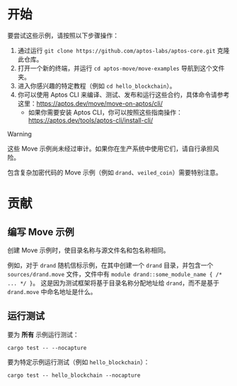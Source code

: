 # 开始

要尝试这些示例，请按照以下步骤操作：

1. 通过运行 `git clone https://github.com/aptos-labs/aptos-core.git` 克隆此仓库。
2. 打开一个新的终端，并运行 `cd aptos-move/move-examples` 导航到这个文件夹。
3. 进入你感兴趣的特定教程（例如 `cd hello_blockchain`）。
4. 你可以使用 Aptos CLI 来编译、测试、发布和运行这些合约，具体命令请参考这里：https://aptos.dev/move/move-on-aptos/cli/
    - 如果你需要安装 Aptos CLI，你可以按照这些指南操作：https://aptos.dev/tools/aptos-cli/install-cli/

> [!WARNING]
> 这些 Move 示例尚未经过审计。如果你在生产系统中使用它们，请自行承担风险。
> 
> 包含复杂加密代码的 Move 示例（例如 `drand`、`veiled_coin`）需要特别注意。

# 贡献

## 编写 Move 示例

创建 Move 示例时，使目录名称与源文件名和包名称相同。

例如，对于 `drand` 随机信标示例，在其中创建一个 `drand` 目录，并包含一个 `sources/drand.move` 文件，文件中有 `module drand::some_module_name { /* ... */ }`。
这是因为测试框架将基于目录名称分配地址给 `drand`，而不是基于 `drand.move` 中命名地址是什么。

## 运行测试

要为 **所有** 示例运行测试：

```
cargo test -- --nocapture
```

要为特定示例运行测试（例如 `hello_blockchain`）：

```
cargo test -- hello_blockchain --nocapture
```